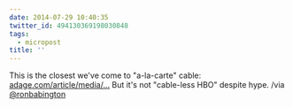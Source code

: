 ```yaml
---
date: 2014-07-29 10:40:35
twitter_id: 494130369198030848
tags:
  - micropost
title: ''
---
```


This is the closest we've come to "a-la-carte" cable: [adage.com/article/media/…](http://adage.com/article/media/hbo-pushes-web-expansion-slimmer-subscription-packages/294355/) But it's not "cable-less HBO" despite hype. /via [@ronbabington](https://twitter.com/ronbabington)
